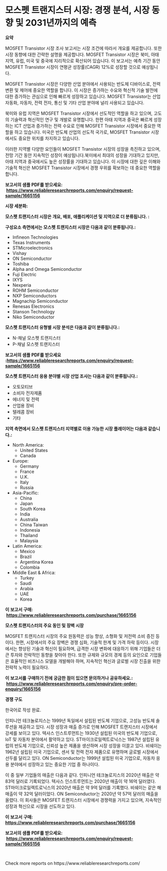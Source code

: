 <p><h1>모스펫 트랜지스터 시장: 경쟁 분석, 시장 동향 및 2031년까지의 예측</h1></p><p><strong>요약</strong></p>
<p><p>MOSFET Transistor 시장 조사 보고서는 시장 조건에 따라서 개요를 제공합니다. 또한 시장 동향에 대한 간략한 설명을 제공합니다. MOSFET Transistor 시장은 북미, 아태 지역, 유럽, 미국 및 중국에 지리적으로 확산되어 있습니다. 이 보고서는 예측 기간 동안 MOSFET Transistor 시장이 연평균 성장률(CAGR) 12%로 성장할 것으로 예상됩니다.</p><p>MOSFET Transistor 시장은 다양한 산업 분야에서 사용되는 반도체 디바이스로, 전력 변환 및 제어에 중요한 역할을 합니다. 이 시장은 증가하는 수요와 혁신적 기술 발전에 대한 증가하는 관심으로 인해 빠르게 성장하고 있습니다. MOSFET Transistor는 산업 자동화, 자동차, 전력 전자, 통신 및 기타 산업 분야에 널리 사용되고 있습니다.</p><p>북미와 유럽 지역은 MOSFET Transistor 시장에서 선도적인 역할을 하고 있으며, 고도의 기술력과 혁신적인 연구 및 개발로 유명합니다. 한편 아태 지역과 중국은 빠르게 성장하는 ICT 산업과 증가하는 전력 수요로 인해 MOSFET Transistor 시장에서 중요한 역할을 하고 있습니다. 미국은 반도체 산업의 선도적 국가로, MOSFET Transistor 시장에서도 중요한 위치를 차지하고 있습니다.</p><p>이러한 지역별 다양한 요인들이 MOSFET Transistor 시장의 성장을 촉진하고 있으며, 전망 기간 동안 지속적인 성장이 예상됩니다.북미에서 최대의 성장을 기대하고 있지만, 아태 지역과 중국에서도 높은 성장률을 기대하고 있습니다. 이 시장에 대한 깊은 이해와 기술적 혁신은 MOSFET Transistor 시장에서 경쟁 우위를 확보하는 데 중요한 역할을 합니다.</p></p>
<p><strong>보고서의 샘플 PDF를 받으세요: &nbsp;<a href="https://www.reliableresearchreports.com/enquiry/request-sample/1665156">https://www.reliableresearchreports.com/enquiry/request-sample/1665156</a></strong></p>
<p><strong>시장 세분화:</strong></p>
<p><strong> 모스펫 트랜지스터 시장은 개요, 배포, 애플리케이션 및 지역으로 더 분류됩니다. :</strong></p>
<p><strong>구성요소 측면에서는 모스펫 트랜지스터 시장은 다음과 같이 분류됩니다.:</strong></p>
<p><ul><li>Infineon Technologies</li><li>Texas Instruments</li><li>STMicroelectronics</li><li>Vishay</li><li>ON Semiconductor</li><li>Toshiba</li><li>Alpha and Omega Semiconductor</li><li>Fuji Electric</li><li>IXYS</li><li>Nexperia</li><li>ROHM Semiconductor</li><li>NXP Semiconductors</li><li>Magnachip Semiconductor</li><li>Renesas Electronics</li><li>Stanson Technology</li><li>Niko Semiconductor</li></ul></p>
<p><strong> 모스펫 트랜지스터 유형별 시장 분석은 다음과 같이 분류됩니다.:</strong></p>
<p><ul><li>N-채널 모스펫 트랜지스터</li><li>P-채널 모스펫 트랜지스터</li></ul></p>
<p><strong>보고서의 샘플 PDF를 받으세요 :<a href="https://www.reliableresearchreports.com/enquiry/request-sample/1665156">https://www.reliableresearchreports.com/enquiry/request-sample/1665156</a></strong></p>
<p><strong> 모스펫 트랜지스터 응용 분야별 시장 산업 조사는 다음과 같이 분류됩니다.:</strong></p>
<p><ul><li>오토모티브</li><li>소비자 전자제품</li><li>에너지 및 전력</li><li>산업용 장비</li><li>텔레콤 장비</li><li>기타</li></ul></p>
<p><strong>지역 측면에서 모스펫 트랜지스터 지역별로 이용 가능한 시장 플레이어는 다음과 같습니다.:</strong></p>
<p><ul>
    <li>
        North America:
        <ul>
            <li>United States</li>
            <li>Canada</li>
        </ul>
    </li>
    <li>
        Europe:
        <ul>
            <li>Germany</li>
            <li>France</li>
            <li>U.K.</li>
            <li>Italy</li>
            <li>Russia</li>
        </ul>
    </li>
    <li>
        Asia-Pacific:
        <ul>
            <li>China</li>
            <li>Japan</li>
            <li>South Korea</li>
            <li>India</li>
            <li>Australia</li>
            <li>China Taiwan</li>
            <li>Indonesia</li>
            <li>Thailand</li>
            <li>Malaysia</li>
        </ul>
    </li>
    <li>
        Latin America:
        <ul>
            <li>Mexico</li>
            <li>Brazil</li>
            <li>Argentina Korea</li>
            <li>Colombia</li>
        </ul>
    </li>
    <li>
        Middle East & Africa:
        <ul>
            <li>Turkey</li>
            <li>Saudi</li>
            <li>Arabia</li>
            <li>UAE</li>
            <li>Korea</li>
        </ul>
    </li>
    </ul></p>
<p><strong>이 보고서 구매: &nbsp;<a href="https://www.reliableresearchreports.com/purchase/1665156">https://www.reliableresearchreports.com/purchase/1665156</a></strong></p>
<p><strong>모스펫 트랜지스터의 주요 동인 및 장벽 시장</strong></p>
<p><p>MOSFET 트랜지스터 시장의 주요 원동력은 성능 향상, 소형화 및 저전력 소비 증진 등이다. 한편, 시장에서의 주요 장벽은 경쟁 심화, 기술적 한계 및 가격 하락 등이다. 시장에서는 향상된 기술과 혁신이 필요하며, 급격한 시장 변화에 대응하기 위해 기업들은 더 큰 투자와 전략적인 동향을 찾아야 한다. 또한 규제와 규모의 경제 등의 요인으로 기업들은 효율적인 비즈니스 모델을 개발해야 하며, 지속적인 혁신과 글로벌 시장 진출을 위한 전략적 노력이 필요하다.</p></p>
<p><strong>이 보고서를 구매하기 전에 궁금한 점이 있으면 문의하거나 공유하세요.: &nbsp;<a href="https://www.reliableresearchreports.com/enquiry/pre-order-enquiry/1665156">https://www.reliableresearchreports.com/enquiry/pre-order-enquiry/1665156</a></strong></p>
<p><strong>경쟁 구도</strong></p>
<p><p>한국어로 작성 완료. </p><p>인피니언 테크놀로지스는 1999년 독일에서 설립된 반도체 기업으로, 고성능 반도체 솔루션을 제공하고 있다. 시장 성장과 매출 증가로 인해 MOSFET 트랜지스터 시장에서 강세를 보이고 있다. 텍사스 인스트루먼트는 1930년 설립된 미국의 반도체 기업으로, IoT 및 자동차 분야에서 활약하고 있다. ST마이크로일렉트로닉스는 1987년 설립된 유럽의 반도체 기업으로, 신뢰성 높은 제품을 생산하며 시장 성장을 이끌고 있다. 비쉐이는 1962년 설립된 미국 기업으로, 센서 및 전력 전자 제품으로 유명하며 글로벌 시장에서 선두를 달리고 있다. ON Semiconductor는 1999년 설립된 미국 기업으로, 자동차 응용 분야에서 성장하고 있는 중요한 기업 중 하나이다.</p><p>이 중 일부 기업들의 매출은 다음과 같다. 인피니언 테크놀로지스의 2020년 매출은 약 83억 달러로 기록되었다. 텍사스 인스트루먼트는 2020년 매출이 약 16억 달러였다. ST마이크로일렉트로닉스의 2020년 매출은 약 9억 달러를 기록했다. 비쉐이는 같은 해 매출이 약 32억 달러이었다. ON Semiconductor는 2020년 약 57억 달러의 매출을 올렸다. 이 회사들은 MOSFET 트랜지스터 시장에서 경쟁력을 가지고 있으며, 지속적인 성장과 혁신으로 시장을 선도하고 있다.</p></p>
<p><strong>이 보고서 구매: &nbsp; <a href="https://www.reliableresearchreports.com/purchase/1665156">https://www.reliableresearchreports.com/purchase/1665156</a></strong></p>
<p><strong>보고서의 샘플 PDF를 받으세요: &nbsp;<a href="https://www.reliableresearchreports.com/enquiry/request-sample/1665156">https://www.reliableresearchreports.com/enquiry/request-sample/1665156</a></strong><strong></strong></p>
<p>&nbsp;</p>
<p>Check more reports on https://www.reliableresearchreports.com/</p>